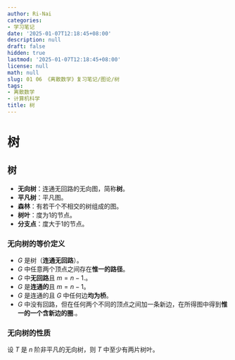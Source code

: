 ```yaml
---
author: Ri-Nai
categories:
- 学习笔记
date: '2025-01-07T12:18:45+08:00'
description: null
draft: false
hidden: true
lastmod: '2025-01-07T12:18:45+08:00'
license: null
math: null
slug: 01 06 《离散数学》复习笔记/图论/树
tags:
- 离散数学
- 计算机科学
title: 树
---
```


# 树

## 树
- **无向树**：连通无回路的无向图，简称**树**。
- **平凡树**：平凡图。
- **森林**：有若干个不相交的树组成的图。
- **树叶**：度为1的节点。
- **分支点**：度大于1的节点。

### 无向树的等价定义
- $G$ 是树（**连通无回路**）。
- $G$ 中任意两个顶点之间存在**惟一的路径**。
- $G$ 中**无回路**且 $m=n-1$.。
- $G$ 是**连通的**且 $m=n-1$。
- $G$ 是连通的且 $G$ 中任何边**均为桥**。
- $G$ 中没有回路，但在任何两个不同的顶点之间加一条新边，在所得图中得到**惟一的一个含新边的圈**.。

### 无向树的性质
设 $T$ 是 $n$ 阶非平凡的无向树，则 $T$ 中至少有两片树叶。

